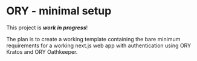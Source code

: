 # ORY - minimal setup

This project is **_work in progress_**!

The plan is to create a working template containing
the bare minimum requirements for a working next.js web app with authentication using ORY Kratos and ORY Oathkeeper.
